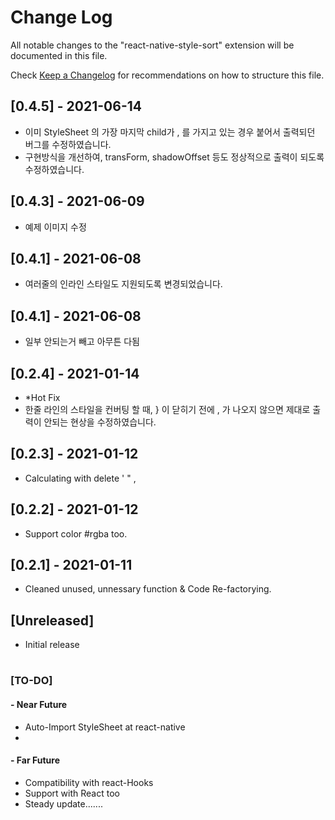 # Change Log

All notable changes to the "react-native-style-sort" extension will be documented in this file.

Check [Keep a Changelog](http://keepachangelog.com/) for recommendations on how to structure this file.

## [0.4.5] - 2021-06-14
- 이미 StyleSheet 의 가장 마지막 child가 , 를 가지고 있는 경우 붙어서 출력되던 버그를 수정하였습니다.
- 구현방식을 개선하여, transForm, shadowOffset 등도 정상적으로 출력이 되도록 수정하였습니다.
## [0.4.3] - 2021-06-09
- 예제 이미지 수정
## [0.4.1] - 2021-06-08
- 여러줄의 인라인 스타일도 지원되도록 변경되었습니다.
## [0.4.1] - 2021-06-08
- 일부 안되는거 빼고 아무튼 다됨
## [0.2.4] - 2021-01-14
- *Hot Fix
- 한줄 라인의 스타일을 컨버팅 할 때, } 이 닫히기 전에 , 가 나오지 않으면 제대로 출력이 안되는 현상을 수정하였습니다.
## [0.2.3] - 2021-01-12
- Calculating with delete ' " ,
## [0.2.2] - 2021-01-12
- Support color #rgba too.
## [0.2.1] - 2021-01-11
- Cleaned unused, unnessary function & Code Re-factorying.
## [Unreleased]
- Initial release
#
### [TO-DO]
#### - Near Future
- Auto-Import StyleSheet at react-native
- 
#### - Far Future
- Compatibility with react-Hooks
- Support with React too
- Steady update.......